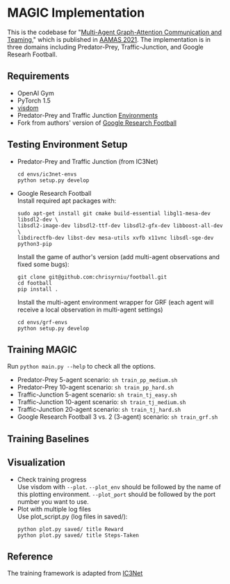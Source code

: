 # MAGIC Implementation
This is the codebase for "[Multi-Agent Graph-Attention Communication and Teaming](https://chrisyrniu.github.io/files/aamas2021.pdf)," which is published in [AAMAS 2021](https://aamas2021.soton.ac.uk/). The implementation is in three domains including Predator-Prey, Traffic-Junction, and Google Researh Football.

## Requirements
* OpenAI Gym
* PyTorch 1.5
* [visdom](https://github.com/facebookresearch/visdom)
* Predator-Prey and Traffic Junction [Environments](https://github.com/apsdehal/ic3net-envs)
* Fork from authors' version of [Google Research Football](https://github.com/chrisyrniu/football) 


## Testing Environment Setup
* Predator-Prey and Traffic Junction (from IC3Net)
  ```
  cd envs/ic3net-envs
  python setup.py develop
  ```
* Google Research Football  
  Install required apt packages with:  
  ```
  sudo apt-get install git cmake build-essential libgl1-mesa-dev libsdl2-dev \
  libsdl2-image-dev libsdl2-ttf-dev libsdl2-gfx-dev libboost-all-dev \
  libdirectfb-dev libst-dev mesa-utils xvfb x11vnc libsdl-sge-dev python3-pip
  ```
  Install the game of author's version (add multi-agent observations and fixed some bugs):  
  ```
  git clone git@github.com:chrisyrniu/football.git
  cd football
  pip install .
  ```
  Install the multi-agent environment wrapper for GRF (each agent will receive a local observation in multi-agent settings)  
  ```
  cd envs/grf-envs
  python setup.py develop
  ```

## Training MAGIC
Run `python main.py --help` to check all the options.
* Predator-Prey 5-agent scenario:
  `sh train_pp_medium.sh`
* Predator-Prey 10-agent scenario:
  `sh train_pp_hard.sh`
* Traffic-Junction 5-agent scenario:
  `sh train_tj_easy.sh`
* Traffic-Junction 10-agent scenario:
  `sh train_tj_medium.sh`
* Traffic-Junction 20-agent scenario:
  `sh train_tj_hard.sh`
* Google Research Football 3 vs. 2 (3-agent) scenario:
  `sh train_grf.sh`
  
## Training Baselines

## Visualization
* Check training progress  
  Use visdom with `--plot`. `--plot_env` should be followed by the name of this plotting environment. `--plot_port` should be followed by the port number you want to use.
* Plot with multiple log files  
  Use plot_script.py (log files in saved/):
  ```
  python plot.py saved/ title Reward
  python plot.py saved/ title Steps-Taken
  ```

## Reference
The training framework is adapted from [IC3Net](https://github.com/IC3Net/IC3Net)

